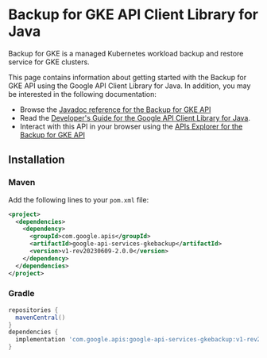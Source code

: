 # Backup for GKE API Client Library for Java

Backup for GKE is a managed Kubernetes workload backup and restore service for GKE clusters.

This page contains information about getting started with the Backup for GKE API
using the Google API Client Library for Java. In addition, you may be interested
in the following documentation:

* Browse the [Javadoc reference for the Backup for GKE API][javadoc]
* Read the [Developer's Guide for the Google API Client Library for Java][google-api-client].
* Interact with this API in your browser using the [APIs Explorer for the Backup for GKE API][api-explorer]

## Installation

### Maven

Add the following lines to your `pom.xml` file:

```xml
<project>
  <dependencies>
    <dependency>
      <groupId>com.google.apis</groupId>
      <artifactId>google-api-services-gkebackup</artifactId>
      <version>v1-rev20230609-2.0.0</version>
    </dependency>
  </dependencies>
</project>
```

### Gradle

```gradle
repositories {
  mavenCentral()
}
dependencies {
  implementation 'com.google.apis:google-api-services-gkebackup:v1-rev20230609-2.0.0'
}
```

[javadoc]: https://googleapis.dev/java/google-api-services-gkebackup/latest/index.html
[google-api-client]: https://github.com/googleapis/google-api-java-client/
[api-explorer]: https://developers.google.com/apis-explorer/#p/gkebackup/v1/
